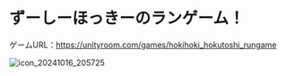 # ずーしーほっきーのランゲーム！ 
ゲームURL：https://unityroom.com/games/hokihoki_hokutoshi_rungame

![icon_20241016_205725](https://github.com/user-attachments/assets/1d4ecbfc-2a00-4d8d-a445-db3257c712f8)

